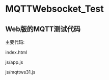 MQTTWebsocket_Test
======================

## Web版的MQTT测试代码

主要代码:

index.html

js/app.js

js/mqttws31.js
